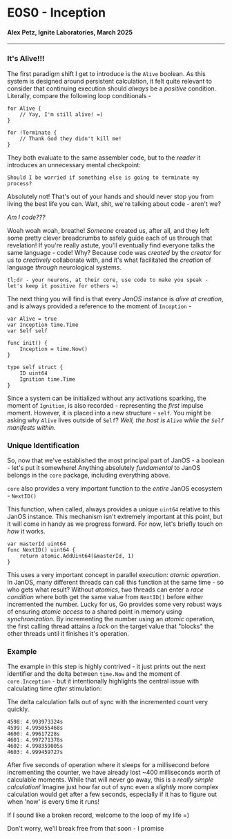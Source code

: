 # E0S0 - Inception
#### Alex Petz, Ignite Laboratories, March 2025

---

### It's Alive!!!

The first paradigm shift I get to introduce is the `Alive` boolean.  As this system is designed around persistent
calculation, it felt quite relevant to consider that continuing execution should _always_ be a _positive_ condition.
Literally, compare the following loop conditionals - 

    for Alive {
        // Yay, I'm still alive! =)
    }

    for !Terminate {
        // Thank God they didn't kill me!
    }

They both evaluate to the same assembler code, but to the _reader_ it introduces an unnecessary mental checkpoint:

    Should I be worried if something else is going to terminate my process?

Absolutely not!  That's out of your hands and should never stop you from living the best life you can.  Wait, shit, we're
talking about code - aren't we?

_Am I code???_

Woah woah woah, breathe!  _Someone_ created us, after all, and they left some pretty clever breadcrumbs to safely guide 
each of us through that revelation!  If you're really astute, you'll eventually find everyone talks the same language - 
code!  Why?  Because code was _created_ by the _creator_ for us to _creatively_ collaborate with, and it's what facilitated
the _creation_ of language _through_ neurological systems.

    tl;dr - your neurons, at their core, use code to make you speak - let's keep it positive for others =)

The next thing you will find is that every _JanOS_ instance is _alive at creation_, and is always provided a reference
to the moment of `Inception` -

    var Alive = true
    var Inception time.Time
    var Self self

    func init() {
        Inception = time.Now()
    }

    type self struct {
        ID uint64
        Ignition time.Time
    }
    
Since a system can be initialized without any activations sparking, the moment of `Ignition`, is also recorded -
representing the _first_ impulse moment.  However, it is placed into a new structure - `self`.  You might be asking
why `Alive` lives outside of `Self`?  _Well, the _host_ is `Alive` while the `Self` manifests within._

### Unique Identification

So, now that we've established the most principal part of JanOS - a boolean - let's put it somewhere!  Anything absolutely
_fundamental_ to JanOS belongs in the `core` package, including everything above.

`core` also provides a very important function to the _entire_ JanOS ecosystem - `NextID()`

This function, when called, always provides a unique `uint64` relative to this JanOS instance.  This mechanism isn't extremely
important at this point, but it will come in handy as we progress forward.  For now, let's briefly touch on _how_ it works.


    var masterId uint64
    func NextID() uint64 {
        return atomic.AddUint64(&masterId, 1)
    }

This uses a very important concept in parallel execution: _atomic operation_.  In JanOS, many different threads can call
this function at the same time - so who gets what result?  Without _atomics_, two threads can enter a _race condition_ where
both get the same value from `NextID()` before either incremented the number.  Lucky for us, Go provides some very robust ways
of ensuring _atomic access_ to a shared point in memory using _synchronization_.  By incrementing the number using an _atomic_
operation, the first calling thread attains a _lock_ on the target value that "blocks" the other threads until it finishes it's
operation.

### Example

The example in this step is highly contrived - it just prints out the next identifier and the delta between `time.Now` and
the moment of `core.Inception` - but it intentionally highlights the central issue with calculating time _after_ stimulation:

The delta calculation falls out of sync with the incremented count very quickly.

    4598: 4.993973324s
    4599: 4.995055468s
    4600: 4.99617228s
    4601: 4.997271378s
    4602: 4.998359005s
    4603: 4.999459727s

After five seconds of operation where it sleeps for a millisecond before incrementing the counter, we have already lost
~400 milliseconds worth of calculable moments.  While that will never go away, this is a _really simple calculation!_  Imagine
just how far out of sync even a _slightly_ more complex calculation would get after a few seconds, especially if it has to
figure out when 'now' is every time it runs!

If I sound like a broken record, welcome to the loop of my life =)

Don't worry, we'll break free from that soon - I promise